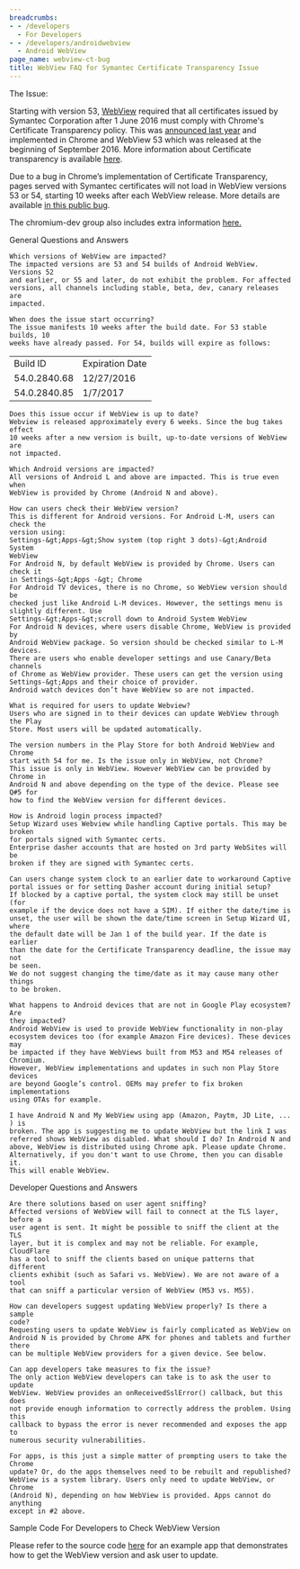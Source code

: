 ```yaml
---
breadcrumbs:
- - /developers
  - For Developers
- - /developers/androidwebview
  - Android WebView
page_name: webview-ct-bug
title: WebView FAQ for Symantec Certificate Transparency Issue
---
```


The Issue:

Starting with version 53,
[WebView](https://developer.android.com/reference/android/webkit/WebView.html)
required that all certificates issued by Symantec Corporation after 1 June 2016
must comply with Chrome's Certificate Transparency policy. This was [announced
last
year](https://security.googleblog.com/2015/10/sustaining-digital-certificate-security.html)
and implemented in Chrome and WebView 53 which was released at the beginning of
September 2016. More information about Certificate transparency is available
[here](https://www.certificate-transparency.org/).

Due to a bug in Chrome’s implementation of Certificate Transparency, pages
served with Symantec certificates will not load in WebView versions 53 or 54,
starting 10 weeks after each WebView release. More details are available [in
this public bug](https://bugs.chromium.org/p/chromium/issues/detail?id=664177).

The chromium-dev group also includes extra information
[here.](https://groups.google.com/a/chromium.org/forum/#!topic/chromium-dev/_ZILH704AVU)

General Questions and Answers

    Which versions of WebView are impacted?
    The impacted versions are 53 and 54 builds of Android WebView. Versions 52
    and earlier, or 55 and later, do not exhibit the problem. For affected
    versions, all channels including stable, beta, dev, canary releases are
    impacted.

    When does the issue start occurring?
    The issue manifests 10 weeks after the build date. For 53 stable builds, 10
    weeks have already passed. For 54, builds will expire as follows:

<table>
<tr>

<td>Build ID</td>

<td>Expiration Date</td>

</tr>
<tr>

<td>54.0.2840.68</td>

<td>12/27/2016</td>

</tr>
<tr>

<td>54.0.2840.85</td>

<td>1/7/2017</td>

</tr>
</table>

    Does this issue occur if WebView is up to date?
    Webview is released approximately every 6 weeks. Since the bug takes effect
    10 weeks after a new version is built, up-to-date versions of WebView are
    not impacted.

    Which Android versions are impacted?
    All versions of Android L and above are impacted. This is true even when
    WebView is provided by Chrome (Android N and above).

    How can users check their WebView version?
    This is different for Android versions. For Android L-M, users can check the
    version using:
    Settings-&gt;Apps-&gt;Show system (top right 3 dots)-&gt;Android System
    WebView
    For Android N, by default WebView is provided by Chrome. Users can check it
    in Settings-&gt;Apps -&gt; Chrome
    For Android TV devices, there is no Chrome, so WebView version should be
    checked just like Android L-M devices. However, the settings menu is
    slightly different. Use
    Settings-&gt;Apps-&gt;scroll down to Android System WebView
    For Android N devices, where users disable Chrome, WebView is provided by
    Android WebView package. So version should be checked similar to L-M
    devices.
    There are users who enable developer settings and use Canary/Beta channels
    of Chrome as WebView provider. These users can get the version using
    Settings-&gt;Apps and their choice of provider.
    Android watch devices don’t have WebView so are not impacted.

    What is required for users to update Webview?
    Users who are signed in to their devices can update WebView through the Play
    Store. Most users will be updated automatically.

    The version numbers in the Play Store for both Android WebView and Chrome
    start with 54 for me. Is the issue only in WebView, not Chrome?
    This issue is only in WebView. However WebView can be provided by Chrome in
    Android N and above depending on the type of the device. Please see Q#5 for
    how to find the WebView version for different devices.

    How is Android login process impacted?
    Setup Wizard uses Webview while handling Captive portals. This may be broken
    for portals signed with Symantec certs.
    Enterprise dasher accounts that are hosted on 3rd party WebSites will be
    broken if they are signed with Symantec certs.

    Can users change system clock to an earlier date to workaround Captive
    portal issues or for setting Dasher account during initial setup?
    If blocked by a captive portal, the system clock may still be unset (for
    example if the device does not have a SIM). If either the date/time is
    unset, the user will be shown the date/time screen in Setup Wizard UI, where
    the default date will be Jan 1 of the build year. If the date is earlier
    than the date for the Certificate Transparency deadline, the issue may not
    be seen.
    We do not suggest changing the time/date as it may cause many other things
    to be broken.

    What happens to Android devices that are not in Google Play ecosystem? Are
    they impacted?
    Android WebView is used to provide WebView functionality in non-play
    ecosystem devices too (for example Amazon Fire devices). These devices may
    be impacted if they have WebViews built from M53 and M54 releases of
    Chromium.
    However, WebView implementations and updates in such non Play Store devices
    are beyond Google’s control. OEMs may prefer to fix broken implementations
    using OTAs for example.

    I have Android N and My WebView using app (Amazon, Paytm, JD Lite, ... ) is
    broken. The app is suggesting me to update WebView but the link I was
    referred shows WebView as disabled. What should I do? In Android N and
    above, WebView is distributed using Chrome apk. Please update Chrome.
    Alternatively, if you don't want to use Chrome, then you can disable it.
    This will enable WebView.

Developer Questions and Answers

    Are there solutions based on user agent sniffing?
    Affected versions of WebView will fail to connect at the TLS layer, before a
    user agent is sent. It might be possible to sniff the client at the TLS
    layer, but it is complex and may not be reliable. For example, CloudFlare
    has a tool to sniff the clients based on unique patterns that different
    clients exhibit (such as Safari vs. WebView). We are not aware of a tool
    that can sniff a particular version of WebView (M53 vs. M55).

    How can developers suggest updating WebView properly? Is there a sample
    code?
    Requesting users to update WebView is fairly complicated as WebView on
    Android N is provided by Chrome APK for phones and tablets and further there
    can be multiple WebView providers for a given device. See below.

    Can app developers take measures to fix the issue?
    The only action WebView developers can take is to ask the user to update
    WebView. WebView provides an onReceivedSslError() callback, but this does
    not provide enough information to correctly address the problem. Using this
    callback to bypass the error is never recommended and exposes the app to
    numerous security vulnerabilities.

    For apps, is this just a simple matter of prompting users to take the Chrome
    update? Or, do the apps themselves need to be rebuilt and republished?
    WebView is a system library. Users only need to update WebView, or Chrome
    (Android N), depending on how WebView is provided. Apps cannot do anything
    except in #2 above.

Sample Code For Developers to Check WebView Version

Please refer to the source code
[here](https://github.com/ntfschr-chromium/ct_workaround) for an example app
that demonstrates how to get the WebView version and ask user to update.